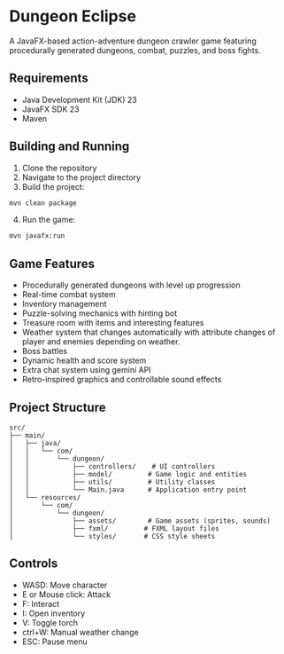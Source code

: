 # Dungeon Eclipse

A JavaFX-based action-adventure dungeon crawler game featuring procedurally generated dungeons, combat, puzzles, and boss fights.

## Requirements
- Java Development Kit (JDK) 23
- JavaFX SDK 23
- Maven

## Building and Running
1. Clone the repository
2. Navigate to the project directory
3. Build the project:
```bash
mvn clean package
```
4. Run the game:
```bash
mvn javafx:run
```

## Game Features
- Procedurally generated dungeons with level up progression
- Real-time combat system
- Inventory management
- Puzzle-solving mechanics with hinting bot
- Treasure room with items and interesting features
- Weather system that changes automatically with attribute changes of player and enemies depending on weather.
- Boss battles
- Dynamic health and score system
- Extra chat system using gemini API
- Retro-inspired graphics and controllable sound effects

## Project Structure
```
src/
├── main/
│   ├── java/
│   │   └── com/
│   │       └── dungeon/
│   │           ├── controllers/    # UI controllers
│   │           ├── model/         # Game logic and entities
│   │           ├── utils/         # Utility classes
│   │           └── Main.java      # Application entry point
│   └── resources/
│       └── com/
│           └── dungeon/
│               ├── assets/        # Game assets (sprites, sounds)
│               ├── fxml/         # FXML layout files
│               └── styles/       # CSS style sheets
```

## Controls
- WASD: Move character
- E or Mouse click: Attack
- F: Interact
- I: Open inventory
- V: Toggle torch
- ctrl+W: Manual weather change
- ESC: Pause menu
